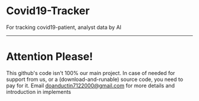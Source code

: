 # Covid19-Tracker
For tracking covid19-patient, analyst data by AI

____________________________________________________________
# Attention Please!
This github's code isn't 100% our main project. In case of needed for support from us, or a (download-and-runable) source code, you need to pay for it. Email doanductin7122000@gmail.com for more details and introduction in implements
